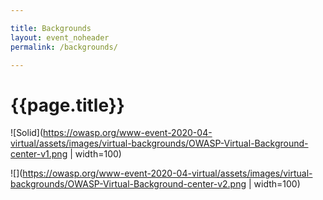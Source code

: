 ```yaml
---

title: Backgrounds
layout: event_noheader
permalink: /backgrounds/

---
```



# {{page.title}}

![Solid](https://owasp.org/www-event-2020-04-virtual/assets/images/virtual-backgrounds/OWASP-Virtual-Background-center-v1.png | width=100)

![](https://owasp.org/www-event-2020-04-virtual/assets/images/virtual-backgrounds/OWASP-Virtual-Background-center-v2.png | width=100)
